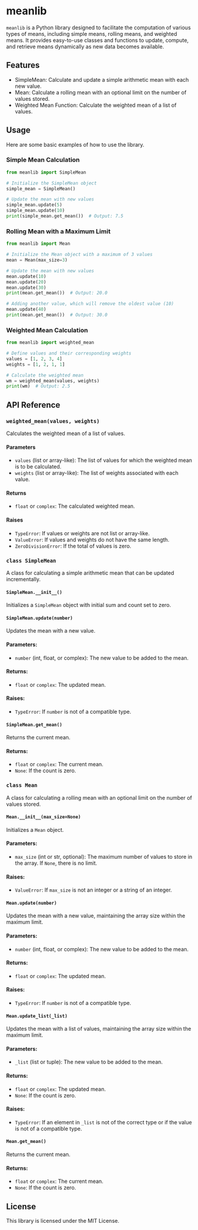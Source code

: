 # meanlib

`meanlib` is a Python library designed to facilitate the computation of various types of means, including simple means, rolling means, and weighted means. It provides easy-to-use classes and functions to update, compute, and retrieve means dynamically as new data becomes available.

## Features

- SimpleMean: Calculate and update a simple arithmetic mean with each new value.
- Mean: Calculate a rolling mean with an optional limit on the number of values stored.
- Weighted Mean Function: Calculate the weighted mean of a list of values.

## Usage

Here are some basic examples of how to use the library.

### Simple Mean Calculation

```python
from meanlib import SimpleMean

# Initialize the SimpleMean object
simple_mean = SimpleMean()

# Update the mean with new values
simple_mean.update(5)
simple_mean.update(10)
print(simple_mean.get_mean())  # Output: 7.5
```

### Rolling Mean with a Maximum Limit

```python
from meanlib import Mean

# Initialize the Mean object with a maximum of 3 values
mean = Mean(max_size=3)

# Update the mean with new values
mean.update(10)
mean.update(20)
mean.update(30)
print(mean.get_mean())  # Output: 20.0

# Adding another value, which will remove the oldest value (10)
mean.update(40)
print(mean.get_mean())  # Output: 30.0
```

### Weighted Mean Calculation

```python
from meanlib import weighted_mean

# Define values and their corresponding weights
values = [1, 2, 3, 4]
weights = [1, 2, 1, 1]

# Calculate the weighted mean
wm = weighted_mean(values, weights)
print(wm)  # Output: 2.5
```
## API Reference

### `weighted_mean(values, weights)`

Calculates the weighted mean of a list of values.

#### Parameters

- `values` (list or array-like): The list of values for which the weighted mean is to be calculated.
- `weights` (list or array-like): The list of weights associated with each value.

#### Returns

- `float` or `complex`: The calculated weighted mean.

#### Raises

- `TypeError`: If values or weights are not list or array-like.
- `ValueError`: If values and weights do not have the same length.
- `ZeroDivisionError`: If the total of values is zero.

### `class SimpleMean`

A class for calculating a simple arithmetic mean that can be updated incrementally.

#### `SimpleMean.__init__()`

Initializes a `SimpleMean` object with initial sum and count set to zero.

#### `SimpleMean.update(number)`

Updates the mean with a new value.

#### Parameters:

- `number` (int, float, or complex): The new value to be added to the mean.

#### Returns:

- `float` or `complex`: The updated mean.

#### Raises:

- `TypeError`: If `number` is not of a compatible type.

#### `SimpleMean.get_mean()`

Returns the current mean.

#### Returns:

- `float` or `complex`: The current mean.
- `None`: If the count is zero.

### `class Mean`

A class for calculating a rolling mean with an optional limit on the number of values stored.

#### `Mean.__init__(max_size=None)`

Initializes a `Mean` object.

#### Parameters:

- `max_size` (int or str, optional): The maximum number of values to store in the array. If `None`, there is no limit.

#### Raises:

- `ValueError`: If `max_size` is not an integer or a string of an integer.

#### `Mean.update(number)`

Updates the mean with a new value, maintaining the array size within the maximum limit.

#### Parameters:

- `number` (int, float, or complex): The new value to be added to the mean.

#### Returns:

- `float` or `complex`: The updated mean.

#### Raises:

- `TypeError`: If `number` is not of a compatible type.

#### `Mean.update_list(_list)`

Updates the mean with a list of values, maintaining the array size within the maximum limit.

#### Parameters:

- `_list` (list or tuple): The new value to be added to the mean.

#### Returns:

- `float` or `complex`: The updated mean.
- `None`: If the count is zero.

#### Raises:

- `TypeError`: If an element in `_list` is not of the correct type or if the value is not of a compatible type.

#### `Mean.get_mean()`

Returns the current mean.

#### Returns:

- `float` or `complex`: The current mean.
- `None`: If the count is zero.

## License

This library is licensed under the MIT License.